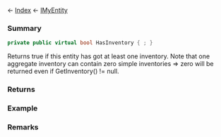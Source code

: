 ← [Index](Api-Index) ← [IMyEntity](VRage.Game.ModAPI.Ingame.IMyEntity)

### Summary

```csharp
private public virtual bool HasInventory { ; }
```

Returns true if this entity has got at least one inventory. Note that one aggregate inventory can contain zero simple inventories => zero will be returned even if GetInventory() != null.

### Returns

### Example

### Remarks

